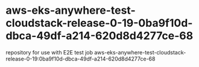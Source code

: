 # aws-eks-anywhere-test-cloudstack-release-0-19-0ba9f10d-dbca-49df-a214-620d8d4277ce-68
repository for use with E2E test job aws-eks-anywhere-test-cloudstack-release-0-19:0ba9f10d-dbca-49df-a214-620d8d4277ce-68
